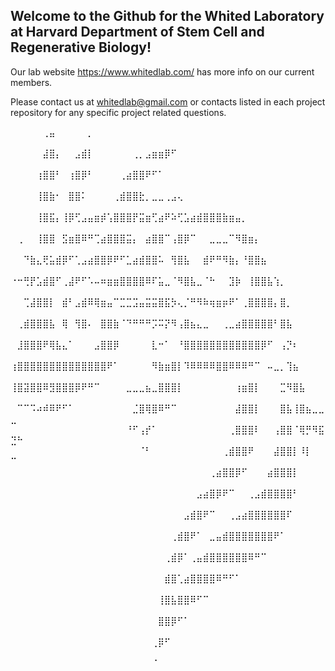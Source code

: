 ## Welcome to the Github for the Whited Laboratory at Harvard Department of Stem Cell and Regenerative Biology! 

Our lab website https://www.whitedlab.com/ has more info on our current members. 

Please contact us at whitedlab@gmail.com or contacts listed in each project repository for any specific project related questions. 

⠀⠀⠀⠀⠀⢀⣤⠀⠀⠀⠀⠀⡀⠀⠀⠀⠀⠀⠀⠀⠀⠀⠀⠀⠀⠀⠀⠀⠀⠀⠀⠀⠀⠀⠀⠀⠀⠀⠀⠀⠀⠀⠀⠀⠀⠀⠀⠀⠀⠀⠀
⠀⠀⠀⠀⠀⣼⣿⡄⠀⠀⣠⣾⡇⠀⠀⠀⠀⠀⠀⢀⡀⣠⣶⣶⡿⠋⠀⠀⠀⠀⠀⠀⠀⠀⠀⠀⠀⠀⠀⠀⠀⠀⠀⠀⠀⠀⠀⠀⠀⠀⠀
⠀⠀⠀⠀⢰⣿⣿⠃⠀⢰⣿⡿⠃⠀⠀⠀⠀⢀⣴⣿⣿⠟⠋⠁⠀⠀⠀⠀⠀⠀⠀⠀⠀⠀⠀⠀⠀⠀⠀⠀⠀⠀⠀⠀⠀⠀⠀⠀⠀⠀⠀
⠀⠀⠀⠀⢸⣿⣷⠂⠀⣿⣿⠅⠀⠀⠀⠀⢀⣾⣿⣿⣗⡀⣀⣀⢀⣠⢄⠀⠀⠀⠀⠀⠀⠀⠀⠀⠀⠀⠀⠀⠀⠀⠀⠀⠀⠀⠀⠀⠀⠀⠀
⠀⠀⠀⠀⢸⣿⣯⡄⢸⡿⢋⣠⣤⣶⡾⢡⣿⣿⣿⡟⣭⣶⢋⣴⠟⠵⢋⣡⣴⣾⣿⣿⣿⣷⣶⣤⡀⠀⠀⠀⠀⠀⠀⠀⠀⠀⠀⠀⠀⠀⠀
⠀⢀⠀⠀⢸⣿⣿⠀⣫⣶⣿⠿⠛⢉⣴⣿⣿⣿⣭⡄⠀⣴⣿⣿⠉⢠⣿⡿⠉⠀⠀⣀⣀⣀⠉⠻⣿⣶⡄⠀⠀⠀⠀⠀⠀⠀⠀⠀⠀⠀⠀
⠀⠀⠙⣷⣄⢟⣥⣾⡿⠋⢁⣠⣴⣿⣿⡿⠟⠋⣁⣴⣾⣿⣿⠥⠀⢻⣿⣧⠀⠀⣾⠟⠛⠻⣷⡄⠘⣿⣿⣦⠀⠀⠀⠀⠀⠀⠀⠀⠀⠀⠀
⠐⠒⢛⡟⣡⣾⣿⠋⢀⣼⠟⠋⠡⠤⠶⣶⣶⣿⣿⣿⣿⠿⠏⣥⣀⠈⠻⣿⣧⣀⠈⠓⠀⠀⣹⡷⠀⢸⣿⣿⣧⢱⡀⠀⠀⠀⠀⠀⠀⠀⠀
⠀⠀⢉⣼⣿⣿⡇⠀⣾⠃⣠⣾⠿⢿⣶⣤⠉⣉⣉⣩⣤⣭⣭⣿⣯⡳⢄⡈⠛⠻⠷⢶⣶⡶⠟⠁⢀⣿⣿⣿⣿⡄⣿⡀⠀⠀⠀⠀⠀⠀⠀
⠀⢀⣾⣿⣿⣿⣧⠀⢿⠀⢻⣿⠄⠀⣿⣿⣷⠈⠙⠛⠛⠛⡩⠭⡝⠻⢠⣿⣦⣄⣀⠀⠀⢀⣀⣴⣿⣿⣿⣿⣿⠃⣿⣧⠀⠀⠀⠀⠀⠀⠀
⠀⣸⣿⣿⣿⠟⢿⣧⣄⠁⠀⠀⠀⣠⣿⣿⡿⠀⠀⠀⠀⠀⣇⠒⠁⠀⠘⣿⣿⣿⣿⣿⣿⣿⣿⣿⣿⣿⣿⡿⠋⠀⢠⡙⠆⠀⠀⠀⠀⠀⠀
⢰⣿⣿⣿⣿⣿⣿⣿⣿⣿⣿⣿⣿⣿⣿⠟⠁⠀⠀⠀⠀⠀⠻⣷⣶⣿⡇⠹⠿⠿⠿⠿⣿⣿⠿⠿⠿⠛⠉⠀⠤⣀⡀⢹⣦⠀⠀⠀⠀⠀⠀
⢸⣿⣽⣿⣿⠿⣻⣿⣿⣿⡿⠟⠛⠉⠀⠀⠀⠀⣀⣀⣀⣦⣀⣿⣿⣿⡇⠀⠀⠀⠀⠀⠀⠀⠀⢰⣶⣿⡇⠀⠀⠀⣉⠻⣿⣧⠀⠀⠀⠀⠀
⠀⠉⠉⠩⠴⠾⠿⠟⠋⠁⠀⠀⠀⠀⠀⠀⠀⠀⠀⣈⣿⢿⣿⠿⠛⠉⠀⠀⠀⠀⠀⠀⠀⠀⠀⣼⣿⣿⡇⠀⠀⠀⣿⣧⢸⣿⣦⣀⣀⣀⠀
⠀⠀⠀⠀⠀⠀⠀⠀⠀⠀⠀⠀⠀⠀⠀⠀⠀⠀⠘⠋⢠⡞⠁⠀⠀⠀⠀⠀⠀⠀⠀⠀⠀⠀⢀⣿⣿⣿⠇⠀⠀⢠⣿⣿⠈⢿⡛⠻⣯⣙⠓
⠀⠀⠀⠀⠀⠀⠀⠀⠀⠀⠀⠀⠀⠀⠀⠀⠀⠀⠀⠀⠈⠃⠀⠀⠀⠀⠀⠀⠀⠀⠀⠀⠀⢀⣾⣿⣿⠟⠀⠀⠀⣼⣿⣿⡇⠸⡇⠀⠀⠉⠀
⠀⠀⠀⠀⠀⠀⠀⠀⠀⠀⠀⠀⠀⠀⠀⠀⠀⠀⠀⠀⠀⠀⠀⠀⠀⠀⠀⠀⠀⠀⠀⢀⣴⣿⣿⡿⠋⠀⠀⠀⣴⣿⣿⣿⡇⠀⠀⠀⠀⠀⠀
⠀⠀⠀⠀⠀⠀⠀⠀⠀⠀⠀⠀⠀⠀⠀⠀⠀⠀⠀⠀⠀⠀⠀⠀⠀⠀⠀⠀⠀⣠⣴⣿⡿⠟⠉⠀⠀⢀⣠⣾⣿⣿⣿⣿⠃⠀⠀⠀⠀⠀⠀
⠀⠀⠀⠀⠀⠀⠀⠀⠀⠀⠀⠀⠀⠀⠀⠀⠀⠀⠀⠀⠀⠀⠀⠀⠀⠀⠀⣠⣾⣿⠟⠉⠀⠀⢀⣠⣴⣿⣿⣿⣿⣿⣿⠏⠀⠀⠀⠀⠀⠀⠀
⠀⠀⠀⠀⠀⠀⠀⠀⠀⠀⠀⠀⠀⠀⠀⠀⠀⠀⠀⠀⠀⠀⠀⠀⠀⢀⣾⣿⠟⠁⠀⣀⣤⣾⣿⣿⣿⣿⣿⣿⣿⠟⠁⠀⠀⠀⠀⠀⠀⠀⠀
⠀⠀⠀⠀⠀⠀⠀⠀⠀⠀⠀⠀⠀⠀⠀⠀⠀⠀⠀⠀⠀⠀⠀⠀⢀⣾⡿⠁⢀⣤⣾⣿⣿⣿⣿⣿⣿⠿⠛⠉⠀⠀⠀⠀⠀⠀⠀⠀⠀⠀⠀
⠀⠀⠀⠀⠀⠀⠀⠀⠀⠀⠀⠀⠀⠀⠀⠀⠀⠀⠀⠀⠀⠀⠀⠀⣾⣿⢁⣴⣿⣿⣿⣿⠿⠛⠋⠁⠀⠀⠀⠀⠀⠀⠀⠀⠀⠀⠀⠀⠀⠀⠀
⠀⠀⠀⠀⠀⠀⠀⠀⠀⠀⠀⠀⠀⠀⠀⠀⠀⠀⠀⠀⠀⠀⠀⢸⣿⣧⣿⣿⠿⠋⠉⠀⠀⠀⠀⠀⠀⠀⠀⠀⠀⠀⠀⠀⠀⠀⠀⠀⠀⠀⠀
⠀⠀⠀⠀⠀⠀⠀⠀⠀⠀⠀⠀⠀⠀⠀⠀⠀⠀⠀⠀⠀⠀⠀⣿⣿⡿⠋⠁⠀⠀⠀⠀⠀⠀⠀⠀⠀⠀⠀⠀⠀⠀⠀⠀⠀⠀⠀⠀⠀⠀⠀
⠀⠀⠀⠀⠀⠀⠀⠀⠀⠀⠀⠀⠀⠀⠀⠀⠀⠀⠀⠀⠀⠀⢀⡿⠋⠀⠀⠀⠀⠀⠀⠀⠀⠀⠀⠀⠀⠀⠀⠀⠀⠀⠀⠀⠀⠀⠀⠀⠀⠀⠀
⠀⠀⠀⠀⠀⠀⠀⠀⠀⠀⠀⠀⠀⠀⠀⠀⠀⠀⠀⠀⠀⠀⠈⠀⠀⠀⠀⠀⠀⠀⠀⠀⠀⠀⠀⠀⠀⠀⠀⠀⠀⠀⠀⠀⠀⠀⠀⠀⠀⠀⠀⠀⠀⠀⠀⠀⠀⠀⠀⠀



<!--




**Here are some ideas to get you started:**

🙋‍♀️ A short introduction - what is your organization all about?
🌈 Contribution guidelines - how can the community get involved?
👩‍💻 Useful resources - where can the community find your docs? Is there anything else the community should know?
🍿 Fun facts - what does your team eat for breakfast?
🧙 Remember, you can do mighty things with the power of [Markdown](https://docs.github.com/github/writing-on-github/getting-started-with-writing-and-formatting-on-github/basic-writing-and-formatting-syntax)
-->
